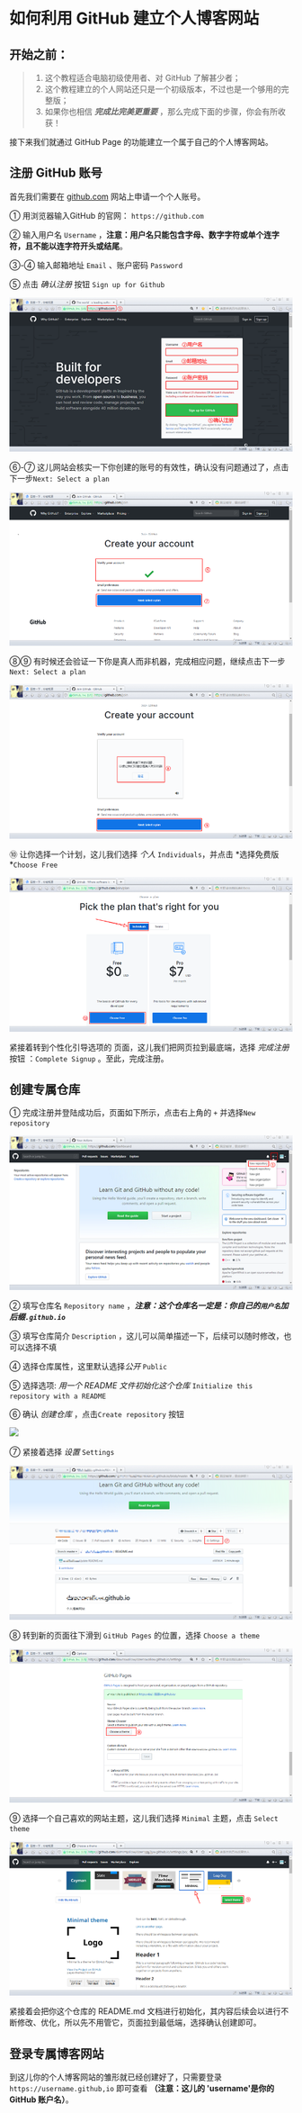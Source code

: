# 如何利用 GitHub 建立个人博客网站

## 开始之前：

> 1. 这个教程适合电脑初级使用者、对 GitHub 了解甚少者；
> 2. 这个教程建立的个人网站还只是一个初级版本，不过也是一个够用的完整版；
> 3. 如果你也相信 ***完成比完美更重要*** ，那么完成下面的步骤，你会有所收获！

接下来我们就通过 GitHub Page 的功能建立一个属于自己的个人博客网站。

## 注册 GitHub 账号

首先我们需要在 [github.com](https://github.com) 网站上申请一个个人账号。

① 用浏览器输入GitHub 的官网： `https://github.com` 

② 输入用户名 `Username` ，**注意：用户名只能包含字母、数字字符或单个连字符，且不能以连字符开头或结尾**。

③-④ 输入邮箱地址 `Email` 、账户密码 `Password` 

⑤ 点击 *确认注册* 按钮 `Sign up for Github` 

![](../images/github-pages/github-page1.png)

⑥-⑦ 这儿网站会核实一下你创建的账号的有效性，确认没有问题通过了，点击下一步`Next: Select a plan` 

![](../images/github-pages/github-page2.png)

⑧⑨ 有时候还会验证一下你是真人而非机器，完成相应问题，继续点击下一步`Next: Select a plan` 

![](../images/github-pages/github-page3.png)

⑩ 让你选择一个计划，这儿我们选择 *个人* `Individuals`，并点击 *选择免费版 *`Choose Free` 

![](../images/github-pages/github-page4.png)

紧接着转到个性化引导选项的 页面，这儿我们把网页拉到最底端，选择 *完成注册* 按钮 ：`Complete Signup` 。至此，完成注册。



## 创建专属仓库

① 完成注册并登陆成功后，页面如下所示，点击右上角的 `+` 并选择`New repository`

![](../images/github-pages/github-page5.png)

② 填写仓库名 `Repository name` ，***注意：这个仓库名一定是：你自己的`用户名`加后缀`.github.io`***

③ 填写仓库简介 `Description` ，这儿可以简单描述一下，后续可以随时修改，也可以选择不填

④ 选择仓库属性，这里默认选择*公开*  `Public`

⑤ 选择选项: *用一个 README 文件初始化这个仓库*  `Initialize this repository with a README`

⑥ 确认 *创建仓库*  ，点击`Create repository` 按钮

![](../images/github-pages/githubpages/github-page6.png)

⑦ 紧接着选择 *设置*  `Settings`

![](../images/github-pages/github-page7.png)

⑧ 转到新的页面往下滑到 `GitHub Pages` 的位置，选择 `Choose a theme`  

![](../images/github-pages/github-page8.png)

⑨ 选择一个自己喜欢的网站主题，这儿我们选择 `Minimal` 主题，点击 `Select theme`

![](../images/github-pages/github-page9.png)

紧接着会把你这个仓库的 README.md 文档进行初始化，其内容后续会以进行不断修改、优化，所以先不用管它，页面拉到最低端，选择确认创建即可。

## 登录专属博客网站

到这儿你的个人博客网站的雏形就已经创建好了，只需要登录 `https://username.github,io` 即可查看 **（注意：这儿的 'username'是你的 GitHub 账户名）**。

